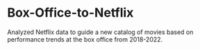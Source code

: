 # Box-Office-to-Netflix
Analyzed Netflix data to guide a new catalog of movies based on performance trends at the box office from 2018-2022. 
